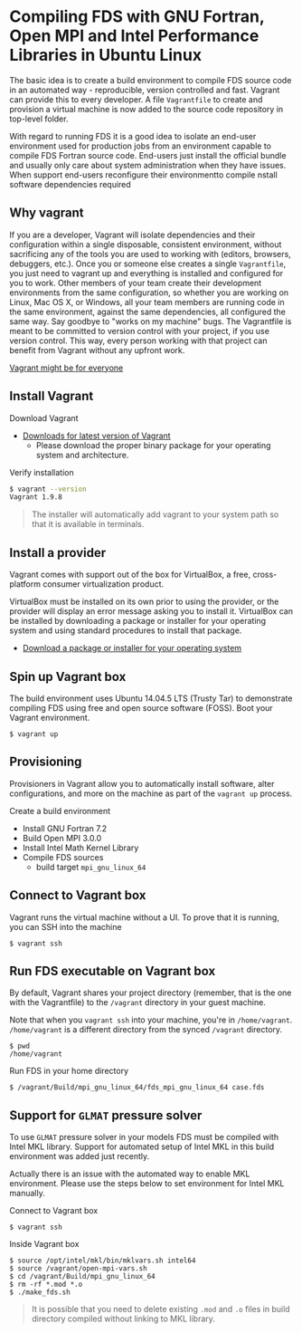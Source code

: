 # Compiling FDS with GNU Fortran, Open MPI and Intel Performance Libraries in Ubuntu Linux

The basic idea is to create a build environment to compile FDS source code in an automated way - reproducible, version controlled and fast.
Vagrant can provide this to every developer. A file `Vagrantfile` to create and provision a virtual machine is now added to the source code repository in top-level folder.

With regard to running FDS it is a good idea to isolate an end-user environment used for production jobs from an environment capable to compile FDS Fortran source code. End-users just install the official bundle and usually only care about system administration when they have issues. When support end-users reconfigure their environmentto compile nstall software dependencies required


## Why vagrant

If you are a developer, Vagrant will isolate dependencies and their configuration within a single disposable, consistent environment, without sacrificing any of the tools you are used to working with (editors, browsers, debuggers, etc.). Once you or someone else creates a single `Vagrantfile`, you just need to vagrant up and everything is installed and configured for you to work. Other members of your team create their development environments from the same configuration, so whether you are working on Linux, Mac OS X, or Windows, all your team members are running code in the same environment, against the same dependencies, all configured the same way. Say goodbye to "works on my machine" bugs.
The Vagrantfile is meant to be committed to version control with your project, if you use version control. This way, every person working with that project can benefit from Vagrant without any upfront work.

[Vagrant might be for everyone](https://www.vagrantup.com/intro/index.html#for-everyone)

## Install Vagrant 

Download Vagrant
- [Downloads for latest version of Vagrant](https://www.vagrantup.com/downloads.html)
    - Please download the proper binary package for your operating system and architecture. 

Verify installation

```bash
$ vagrant --version
Vagrant 1.9.8
```

>The installer will automatically add vagrant to your system path so that it is available in terminals.

## Install a provider

Vagrant comes with support out of the box for VirtualBox, a free, cross-platform consumer virtualization product.

VirtualBox must be installed on its own prior to using the provider, or the provider will display an error message asking you to install it. VirtualBox can be installed by downloading a package or installer for your operating system and using standard procedures to install that package.

- [Download a package or installer for your operating system](https://www.virtualbox.org/wiki/Downloads)

## Spin up Vagrant box 

The build environment uses Ubuntu 14.04.5 LTS (Trusty Tar) to demonstrate compiling FDS using free and open source software (FOSS). Boot your Vagrant environment. 

    $ vagrant up

## Provisioning

Provisioners in Vagrant allow you to automatically install software, alter configurations, and more on the machine as part of the `vagrant up` process.

Create a build environment
- Install GNU Fortran 7.2
- Build Open MPI 3.0.0
- Install Intel Math Kernel Library
- Compile FDS sources
  - build target `mpi_gnu_linux_64`

## Connect to Vagrant box

 Vagrant runs the virtual machine without a UI. To prove that it is running, you can SSH into the machine

    $ vagrant ssh

## Run FDS executable on Vagrant box

By default, Vagrant shares your project directory (remember, that is the one with the Vagrantfile) to the `/vagrant` directory in your guest machine.

Note that when you `vagrant ssh` into your machine, you're in `/home/vagrant`.   
`/home/vagrant` is a different directory from the synced `/vagrant` directory.
    
    $ pwd
    /home/vagrant

Run FDS in your home directory

    $ /vagrant/Build/mpi_gnu_linux_64/fds_mpi_gnu_linux_64 case.fds 

## Support for `GLMAT` pressure solver

To use `GLMAT` pressure solver in your models FDS must be compiled with Intel MKL library. Support for automated setup of Intel MKL in this build environment was added just recently.

Actually there is an issue with the automated way to enable MKL environment. Please use the steps below to set environment for Intel MKL manually.

Connect to Vagrant box

    $ vagrant ssh

Inside Vagrant box

    $ source /opt/intel/mkl/bin/mklvars.sh intel64
    $ source /vagrant/open-mpi-vars.sh
    $ cd /vagrant/Build/mpi_gnu_linux_64
    $ rm -rf *.mod *.o
    $ ./make_fds.sh


>It is possible that you need to delete existing `.mod` and `.o` files in build directory compiled without linking to MKL library.


 









